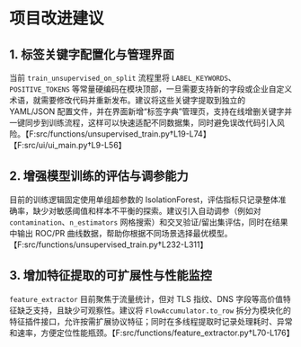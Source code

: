 # 项目改进建议

## 1. 标签关键字配置化与管理界面
当前 `train_unsupervised_on_split` 流程里将 `LABEL_KEYWORDS`、`POSITIVE_TOKENS` 等常量硬编码在模块顶部，一旦需要支持新的字段或企业自定义术语，就需要修改代码并重新发布。建议将这些关键字提取到独立的 YAML/JSON 配置文件，并在界面新增“标签字典”管理页，支持在线增删关键字并一键同步到训练流程，这样可以快速适配不同数据集，同时避免误改代码引入风险。【F:src/functions/unsupervised_train.py†L19-L74】【F:src/ui/ui_main.py†L9-L56】

## 2. 增强模型训练的评估与调参能力
目前的训练逻辑固定使用单组超参数的 IsolationForest，评估指标只记录整体准确率，缺少对敏感阈值和样本不平衡的探索。建议引入自动调参（例如对 `contamination`、`n_estimators` 网格搜索）和交叉验证/留出集评估，同时在结果中输出 ROC/PR 曲线数据，帮助你根据不同场景选择最优模型。【F:src/functions/unsupervised_train.py†L232-L311】

## 3. 增加特征提取的可扩展性与性能监控
`feature_extractor` 目前聚焦于流量统计，但对 TLS 指纹、DNS 字段等高价值特征缺乏支持，且缺少可观察性。建议将 `FlowAccumulator.to_row` 拆分为模块化的特征插件接口，允许按需扩展协议特征；同时在多线程提取时记录处理耗时、异常和速率，方便定位性能瓶颈。【F:src/functions/feature_extractor.py†L70-L176】
